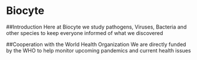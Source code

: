 # Biocyte

##Introduction
Here at Biocyte we study pathogens, Viruses, Bacteria and other species to keep everyone informed of what we discovered



##Cooperation with the World Health Organization
We are directly funded by the WHO to help monitor upcoming pandemics and current health issues
